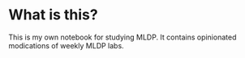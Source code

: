  # What is this?

This is my own notebook for studying MLDP. It contains opinionated modications of weekly MLDP labs.
